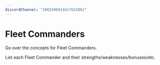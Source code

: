 ```yaml
---
discordChannel: "1082506914417623061"
---
```


# Fleet Commanders
Go over the concepts for Fleet Commanders.

List each Fleet Commander and their strengths/weaknesses/bonuses/etc. 